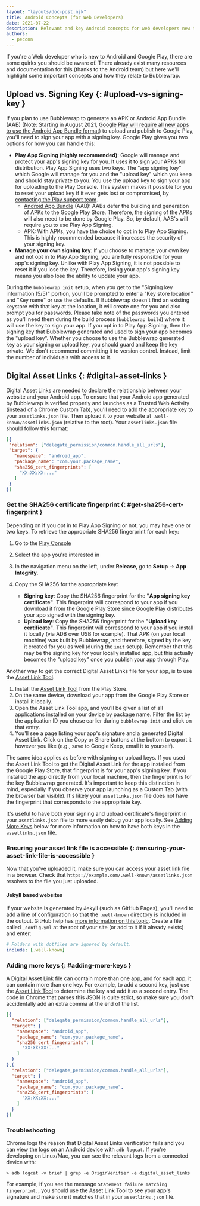 ```yaml
---
layout: "layouts/doc-post.njk"
title: Android Concepts (for Web Developers)
date: 2021-07-22
description: Relevant and key Android concepts for web developers new to Android and Play.
authors:
  - peconn
---
```


If you're a Web developer who is new to Android and Google Play, there are some quirks you should be aware of. There already exist many resources and documentation for this (thanks to the Android team) but here we'll highlight some important concepts and how they relate to Bubblewrap.

## Upload vs. Signing Key {: #upload-vs-signing-key }

If you plan to use Bubblewrap to generate an APK or Android App Bundle (AAB) (Note: Starting in August 2021, [Google Play will require all new apps to use the Android App Bundle format](https://android-developers.googleblog.com/2020/11/new-android-app-bundle-and-target-api.html)) to upload and publish to Google Play, you'll need to sign your app with a signing key. Google Play gives you two options for how you can handle this:

- **Play App Signing (highly recommended)**: Google will manage and protect your app's signing key for you. It uses it to sign your APKs for distribution. Play App Signing uses two keys. The "app signing key" which Google will manage for you and the "upload key" which you keep and should stay private to you. You use the upload key to sign your app for uploading to the Play Console. This system makes it possible for you to reset your upload key if it ever gets lost or compromised, by [contacting the Play support team](https://support.google.com/googleplay/android-developer/contact/key). 
    - [Android App Bundle](https://developer.android.com/platform/technology/app-bundle) (AAB): AABs defer the building and generation of APKs to the Google Play Store. Therefore, the signing of the APKs will also need to be done by Google Play. So, by default, AAB's will require you to use Play App Signing. 
    - APK: With APKs, you have the choice to opt in to Play App Signing. This is highly recommended because it increases the security of your signing key.
- **Manage your own signing key**: If you choose to manage your own key and not opt in to Play App Signing, you are fully responsible for your app's signing key. Unlike with Play App Signing, it is not possible to reset it if you lose the key. Therefore, losing your app's signing key means you also lose the ability to update your app.

During the `bubblewrap init` setup, when you get to the "Signing key information (5/5)" portion, you'll be prompted to enter a "Key store location" and "Key name" or use the defaults. If Bubblewrap doesn't find an existing keystore with that key at the location, it will create one for you and also prompt you for passwords. Please take note of the passwords you entered as you'll need them during the build process (`bubblewrap build`) where it will use the key to sign your app. If you opt in to Play App Signing, then the signing key that Bubblewrap generated and used to sign your app becomes the "upload key". Whether you choose to use the Bubblewrap generated key as your signing or upload key, you should guard and keep the key private. We don't recommend committing it to version control. Instead, limit the number of individuals with access to it.

## Digital Asset Links {: #digital-asset-links }

Digital Asset Links are needed to declare the relationship between your website and your Android app. To ensure that your Android app generated by Bubblewrap is verified properly and launches as a Trusted Web Activity (instead of a Chrome Custom Tab), you'll need to add the appropriate key to your `assetlinks.json` file. Then upload it to your website at `.well-known/assetlinks.json` (relative to the root). Your `assetlinks.json` file should follow this format:

```json
[{
 "relation": ["delegate_permission/common.handle_all_urls"],
 "target": {
   "namespace": "android_app",
   "package_name": "com.your.package_name",
   "sha256_cert_fingerprints": [
     "XX:XX:XX:..."
   ]
 }
}]
```

### Get the SHA256 certificate fingerprint {: #get-sha256-cert-fingerprint }

Depending on if you opt in to Play App Signing or not, you may have one or two keys.  To retrieve the appropriate SHA256 fingerprint for each key:

1. Go to the [Play Console](https://play.google.com/apps/publish/)
2. Select the app you're interested in
3. In the navigation menu on the left, under **Release**, go to **Setup** -> **App Integrity**.
4. Copy the SHA256 for the appropriate key:

    - **Signing key**: Copy the SHA256 fingerprint for the **"App signing key certificate"**. This fingerprint will correspond to your app if you download it from the Google Play Store since Google Play distributes your app signed with the signing key.
    - **Upload key**: Copy the SHA256 fingerprint for the **"Upload key certificate"**. This fingerprint will correspond to your app if you install it locally (via ADB over USB for example). That APK (on your local machine) was built by Bubblewrap, and therefore, signed by the key it created for you as well (during the `init` setup). Remember that this may be the signing key for your locally installed app, but this actually becomes the "upload key" once you publish your app through Play.

Another way to get the correct Digital Asset Links file for your app, is to use the [Asset Link Tool](https://play.google.com/store/apps/details?id=dev.conn.assetlinkstool):

1. Install the [Asset Link Tool](https://play.google.com/store/apps/details?id=dev.conn.assetlinkstool) from the Play Store.
2. On the same device, download your app from the Google Play Store or install it locally.
3. Open the Asset Link Tool app, and you'll be given a list of all applications installed on your device by package name. Filter the list by the application ID you chose earlier during `bubblewrap init` and click on that entry.
4. You'll see a page listing your app's signature and a generated Digital Asset Link. Click on the Copy or Share buttons at the bottom to export it however you like (e.g., save to Google Keep, email it to yourself).

The same idea applies as before with signing or upload keys. If you used the Asset Link Tool to get the Digital Asset Link for the app installed from the Google Play Store, that fingerprint is for your app's signing key. If you installed the app directly from your local machine, then the fingerprint is for the key Bubblewrap generated. It's important to keep this distinction in mind, especially if you observe your app launching as a Custom Tab (with the browser bar visible). It's likely your `assetlinks.json` file does not have the fingerprint that corresponds to the appropriate key. 

It's useful to have both your signing and upload certificate's fingerprint in your `assetlinks.json` file to more easily debug your app locally. See [Adding More Keys](#adding-more-keys) below for more information on how to have both keys in the `assetlinks.json` file.

### Ensuring your asset link file is accessible {: #ensuring-your-asset-link-file-is-accessible }

Now that you've uploaded it, make sure you can access your asset link file in a browser.
Check that `https://example.com/.well-known/assetlinks.json` resolves to the file you just uploaded.

#### Jekyll based websites

If your website is generated by Jekyll (such as GitHub Pages), you'll need to add a line of
configuration so that the `.well-known` directory is included in the output.
GitHub help has [more information on this topic](https://help.github.com/en/articles/files-that-start-with-an-underscore-are-missing).
Create a file called `_config.yml` at the root of your site (or add to it if it already exists) and
enter:

```yml
# Folders with dotfiles are ignored by default.
include: [.well-known]
```

### Adding more keys {: #adding-more-keys }

A Digital Asset Link file can contain more than one app, and for each app, it can contain more than
one key.
For example, to add a second key, just use the
[Asset Link Tool](https://play.google.com/store/apps/details?id=dev.conn.assetlinkstool) to
determine the key and add it as a second entry.
The code in Chrome that parses this JSON is quite strict, so make sure you don't accidentally add an
extra comma at the end of the list.

```json
[{
  "relation": ["delegate_permission/common.handle_all_urls"],
  "target": {
    "namespace": "android_app",
    "package_name": "com.your.package_name",
    "sha256_cert_fingerprints": [
      "XX:XX:XX:..."
    ]
  }
},{
  "relation": ["delegate_permission/common.handle_all_urls"],
  "target": {
    "namespace": "android_app",
    "package_name": "com.your.package_name",
    "sha256_cert_fingerprints": [
      "XX:XX:XX:..."
    ]
  }
}]
```

### Troubleshooting

Chrome logs the reason that Digital Asset Links verification fails and you can view the logs on an
Android device with `adb logcat`.
If you're developing on Linux/Mac, you can see the relevant logs from a connected device
with:

```shell
> adb logcat -v brief | grep -e OriginVerifier -e digital_asset_links
```

For example, if you see the message `Statement failure matching fingerprint.`, you should use the
Asset Link Tool to see your app's signature and make sure it matches that in your `assetlinks.json`
file.
